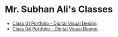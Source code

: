 # Mr. Subhan Ali's Classes
- [Class 01 Portfolio - Digital Visual Design](../Classes/Class%2001%20-%20Semester%2001,%20Week%2001/Class%2001%20Portfolio%20-%20Digital%20Visual%20Design.md)
- [Class 04 Portfolio - Digital Visual Design](../Classes/Class%2004%20-%20Semester%2001,%20Week%2002/Class%2004%20Portfolio%20-%20Digital%20Visual%20Design.md)